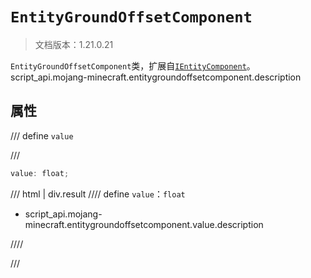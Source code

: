 # `EntityGroundOffsetComponent`

> 文档版本：1.21.0.21

`EntityGroundOffsetComponent`类，扩展自[`IEntityComponent`](./ientitycomponent.md)。script_api.mojang-minecraft.entitygroundoffsetcomponent.description

## 属性

/// define
`value`


///

```js
value: float;
```

/// html | div.result
//// define
`value`：`float`

- script_api.mojang-minecraft.entitygroundoffsetcomponent.value.description


////

///

